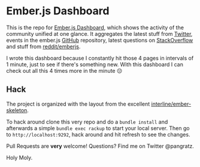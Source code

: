 # Ember.js Dashboard

This is the repo for [Ember.js Dashboard](http://pangratz.github.com/ember.js-dashboard), which shows the activity of the community unified at one glance. It aggregates the latest stuff from [Twitter](http://twitter.com/#!/search/realtime/emberjs), events in the ember.js [GitHub](https://github.com/emberjs/ember.js) repository, latest questions on [StackOverflow](http://stackoverflow.com/questions/tagged/emberjs) and stuff from [reddit/emberjs](http://www.reddit.com/r/emberjs/).

I wrote this dashboard because I constantly hit those 4 pages in intervals of 1 minute, just to see if there's something new. With this dashboard I can check out all this 4 times more in the minute :pensive:

## Hack

The project is organized with the layout from the excellent [interline/ember-skeleton](https://github.com/interline/ember-skeleton).

To hack around clone this very repo and do a `bundle install` and afterwards a simple `bundle exec rackup` to start your local server. Then go to `http://localhost:9292`, hack around and hit refresh to see the changes.

Pull Requests are **very** welcome! Questions? Find me on Twitter @pangratz.

Holy Moly.